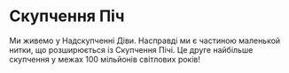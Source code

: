 # Скупчення Піч

Ми живемо у Надскупченні Діви. Насправді ми є частиною маленькой нитки, що
розширюється із Скупчення Пічі. Це друге найбільше скупчення у межах 100
мільйонів світлових років!
